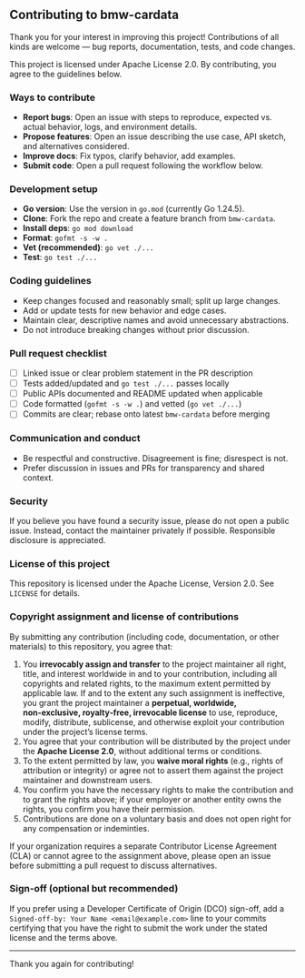 ## Contributing to bmw-cardata

Thank you for your interest in improving this project! Contributions of all kinds are welcome — bug reports, documentation, tests, and code changes.

This project is licensed under Apache License 2.0. By contributing, you agree to the guidelines below.

### Ways to contribute
- **Report bugs**: Open an issue with steps to reproduce, expected vs. actual behavior, logs, and environment details.
- **Propose features**: Open an issue describing the use case, API sketch, and alternatives considered.
- **Improve docs**: Fix typos, clarify behavior, add examples.
- **Submit code**: Open a pull request following the workflow below.

### Development setup
- **Go version**: Use the version in `go.mod` (currently Go 1.24.5).
- **Clone**: Fork the repo and create a feature branch from `bmw-cardata`.
- **Install deps**: `go mod download`
- **Format**: `gofmt -s -w .`
- **Vet (recommended)**: `go vet ./...`
- **Test**: `go test ./...`

### Coding guidelines
- Keep changes focused and reasonably small; split up large changes.
- Add or update tests for new behavior and edge cases.
- Maintain clear, descriptive names and avoid unnecessary abstractions.
- Do not introduce breaking changes without prior discussion.

### Pull request checklist
- [ ] Linked issue or clear problem statement in the PR description
- [ ] Tests added/updated and `go test ./...` passes locally
- [ ] Public APIs documented and README updated when applicable
- [ ] Code formatted (`gofmt -s -w .`) and vetted (`go vet ./...`)
- [ ] Commits are clear; rebase onto latest `bmw-cardata` before merging

### Communication and conduct
- Be respectful and constructive. Disagreement is fine; disrespect is not.
- Prefer discussion in issues and PRs for transparency and shared context.

### Security
If you believe you have found a security issue, please do not open a public issue. Instead, contact the maintainer privately if possible. Responsible disclosure is appreciated.

### License of this project
This repository is licensed under the Apache License, Version 2.0. See `LICENSE` for details.

### Copyright assignment and license of contributions
By submitting any contribution (including code, documentation, or other materials) to this repository, you agree that:

1. You **irrevocably assign and transfer** to the project maintainer all right, title, and interest worldwide in and to your contribution, including all copyrights and related rights, to the maximum extent permitted by applicable law. If and to the extent any such assignment is ineffective, you grant the project maintainer a **perpetual, worldwide, non‑exclusive, royalty‑free, irrevocable license** to use, reproduce, modify, distribute, sublicense, and otherwise exploit your contribution under the project’s license terms.
2. You agree that your contribution will be distributed by the project under the **Apache License 2.0**, without additional terms or conditions.
3. To the extent permitted by law, you **waive moral rights** (e.g., rights of attribution or integrity) or agree not to assert them against the project maintainer and downstream users.
4. You confirm you have the necessary rights to make the contribution and to grant the rights above; if your employer or another entity owns the rights, you confirm you have their permission.
5. Contributions are done on a voluntary basis and does not open right for any compensation or indeminties.

If your organization requires a separate Contributor License Agreement (CLA) or cannot agree to the assignment above, please open an issue before submitting a pull request to discuss alternatives.

### Sign-off (optional but recommended)
If you prefer using a Developer Certificate of Origin (DCO) sign-off, add a `Signed-off-by: Your Name <email@example.com>` line to your commits certifying that you have the right to submit the work under the stated license and the terms above.

---

Thank you again for contributing!
